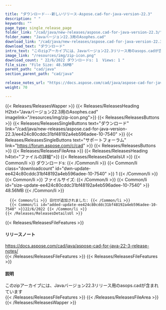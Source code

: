```yaml
---

title: "ダウンロード---新しいリリース-Aspose.cad-for-java-version-22.3"
description: " "
keywords: ""
page_type: single_release_page
folder_link: "/cad/java/new-releases/aspose.cad-for-java-version-22.3/"
folder_name: "Javaバージョン22.3用のAsophes.cad"
download_link: "/cad/java/new-releases/aspose.cad-for-java-version-22.3/ee424c80cddc31bf48192a4eb596adee-10-7540"
download_text: "ダウンロード"
intro_text: "このzipアーカイブには、Javaバージョン22.3リリース用のasops.cadが含まれています"
image_link: "/resources/img/zip-icon.png"
download_count: " 22/6/2022 ダウンロードs: 1  Views: 1 "
file_size: "File Size: 48.56MB"
parent_path: "cad/java"
section_parent_path: "cad/java"

release_notes_url: "https://docs.aspose.com/cad/java/aspose-cad-for-java-22-3-release-notes/"
weight: 70

---
```


{{< Releases/ReleasesWapper >}}
  {{< Releases/ReleasesHeading H2txt="Javaバージョン22.3用のAsophes.cad" imagelink="/resources/img/zip-icon.png">}}
  {{< Releases/ReleasesButtons >}}
    {{< Releases/ReleasesSingleButtons text="ダウンロード" link="/cad/java/new-releases/aspose.cad-for-java-version-22.3/ee424c80cddc31bf48192a4eb596adee-10-7540" >}}
    {{< Releases/ReleasesSingleButtons text="サポートフォーラム" link="https://forum.aspose.com/c/cad" >}}
  {{< Releases/ReleasesButtons >}}
  {{< Releases/ReleasesFileArea >}}
    {{< Releases/ReleasesHeading h4txt="ファイルの詳細">}}
    {{< Releases/ReleasesDetailsUl >}}
      {{< Common/li >}} ダウンロードs: {{< /Common/li >}}
      {{< Common/li class="downloadcount" id="dwn-update-ee424c80cddc31bf48192a4eb596adee-10-7540" >}} 1 {{< /Common/li >}}
      {{< Common/li >}} ファイルサイズ: {{< /Common/li >}}
      {{< Common/li id="size-update-ee424c80cddc31bf48192a4eb596adee-10-7540" >}} 48.56MB {{< /Common/li >}}

      {{< Common/li >}} 日付が追加されました: {{< /Common/li >}}
      {{< Common/li id="added-update-ee424c80cddc31bf48192a4eb596adee-10-7540" >}}22/6/2022 {{< /Common/li >}}
    {{< /Releases/ReleasesDetailsUl >}}

  {{< Releases/ReleasesFileFeatures >}}
      <h4>リリースノート</h4><div><a href='https://docs.aspose.com/cad/java/aspose-cad-for-java-22-3-release-notes/'>https://docs.aspose.com/cad/java/aspose-cad-for-java-22-3-release-notes/</a></div>
  {{< /Releases/ReleasesFileFeatures >}}
  {{< Releases/ReleasesFileFeatures >}}
      <h4>説明</h4><div class="HTMLDescription">このzipアーカイブには、Javaバージョン22.3リリース用のasops.cadが含まれています</div>
  {{< /Releases/ReleasesFileFeatures >}}
 {{< /Releases/ReleasesFileArea >}}
{{< /Releases/ReleasesWapper >}}


